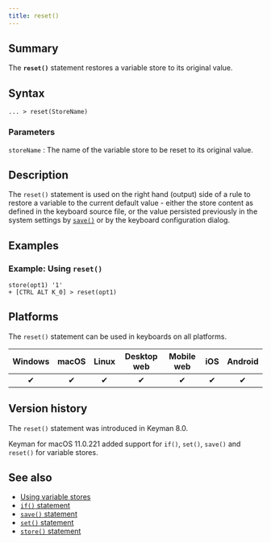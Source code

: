 ```yaml
---
title: reset()
---
```


## Summary

The **`reset()`** statement restores a variable store to its original
value.

## Syntax

```
... > reset(StoreName)
```

### Parameters

`storeName`
:   The name of the variable store to be reset to its original value.

## Description

The `reset()` statement is used on the right hand (output) side of a
rule to restore a variable to the current default value - either the
store content as defined in the keyboard source file, or the value
persisted previously in the system settings by [`save()`](save) or
by the keyboard configuration dialog.

## Examples

### Example: Using `reset()`

```
store(opt1) '1'
+ [CTRL ALT K_0] > reset(opt1)
```

## Platforms

The `reset()` statement can be used in keyboards on all platforms.

| Windows | macOS | Linux | Desktop web | Mobile web | iOS | Android |
|:-------:|:-----:|:-----:|:-----------:|:----------:|:---:|:-------:|
| ✔       | ✔     | ✔     | ✔           | ✔          | ✔   | ✔       |

## Version history

The `reset()` statement was introduced in Keyman 8.0.

Keyman for macOS 11.0.221 added support for `if()`, `set()`, `save()`
and `reset()` for variable stores.

## See also

-   [Using variable stores](../guide/variable-stores)
-   [`if()` statement](./if)
-   [`save()` statement](./save)
-   [`set()` statement](./set)
-   [`store()` statement](./store)
